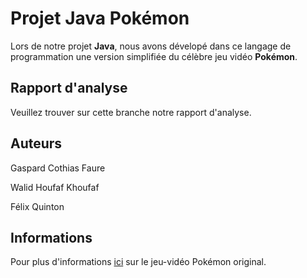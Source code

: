 # Projet Java Pokémon

Lors de notre projet **Java**, nous avons dévelopé dans ce langage de programmation une version simplifiée du célèbre jeu vidéo **Pokémon**.

## Rapport d'analyse 

Veuillez trouver sur cette branche notre rapport d'analyse.

## Auteurs

Gaspard Cothias Faure

Walid Houfaf Khoufaf

Félix Quinton

## Informations

Pour plus d'informations [ici](https://fr.wikipedia.org/wiki/Pok%C3%A9mon_(s%C3%A9rie_de_jeux_vid%C3%A9o)) sur le jeu-vidéo Pokémon original.
